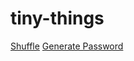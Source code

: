# tiny-things

[Shuffle](https://y-pan.github.io/tiny-things/shuffle)
[Generate Password](https://y-pan.github.io/tiny-things/password)
